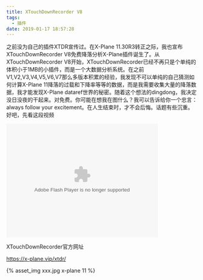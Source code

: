 ```yaml
---
title: XTouchDownRecorder V8
tags:
  - 插件
date: 2019-01-17 18:57:28
---
```


之前没为自己的插件XTDR宣传过。在X-Plane 11.30R3转正之际，我也宣布XTouchDownRecorder V8免费降落分析X-Plane插件诞生了。从XTouchDownRecorder V8开始，XTouchDownRecorder已经不再只是个单纯的体积小于1MB的小插件，而是一个大数据分析系统。在之前V1,V2,V3,V4,V5,V6,V7那么多版本积累的经验，我发现不可以单纯的自己猜测如何计算X-Plane 11降落的过载和下降率等等的数据，而是我需要收集大量的降落数据，我才能发现X-Plane dataref世界的秘密。随着这个想法的dingdong，我决定没日没夜的干起来。对免费。你可能在想我在图什么？我可以告诉给你一个忠言：always follow your excitement。在人生结束时，才不会后悔。话题有些沉重。好吧，先看这段视频

<embed src="https://vswf.douyucdn.cn/share/vshare.swf?vid=85BAvq4jYKKWG4Lm" allowFullScreen="true" quality="high" width="400" height="300" align="middle" allowScriptAccess="always" type="application/x-shockwave-flash"></embed>


XTouchDownRecorder官方网址

https://x-plane.vip/xtdr/

{% asset_img xxx.jpg x-plane 11 %}